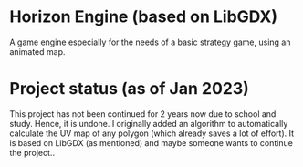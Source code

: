 # Horizon Engine (based on LibGDX)
A game engine especially for the needs of a basic strategy game, using an animated map.

# Project status (as of Jan 2023)
This project has not been continued for 2 years now due to school and study.
Hence, it is undone.
I originally added an algorithm to automatically calculate the UV map of any polygon (which already saves a lot of effort).
It is based on LibGDX (as mentioned) and maybe someone wants to continue the project..
